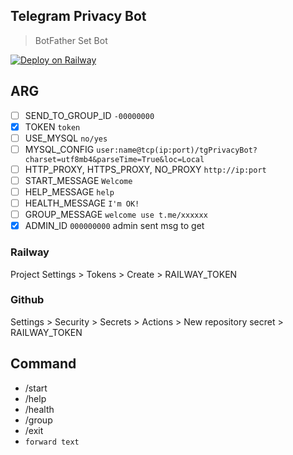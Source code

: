 ## Telegram Privacy Bot

> BotFather Set Bot

[![Deploy on Railway](https://railway.app/button.svg)](https://railway.app/new/template/cU96ct?referralCode=WgxCHX)

## ARG

- [ ] SEND_TO_GROUP_ID `-00000000`
- [X] TOKEN `token`
- [ ] USE_MYSQL `no/yes`
- [ ] MYSQL_CONFIG `user:name@tcp(ip:port)/tgPrivacyBot?charset=utf8mb4&parseTime=True&loc=Local`
- [ ] HTTP_PROXY, HTTPS_PROXY, NO_PROXY `http://ip:port`
- [ ] START_MESSAGE `Welcome`
- [ ] HELP_MESSAGE `help`
- [ ] HEALTH_MESSAGE `I'm OK!`
- [ ] GROUP_MESSAGE `welcome use t.me/xxxxxx`
- [X] ADMIN_ID `000000000` admin sent msg to get

### Railway

Project Settings > Tokens > Create > RAILWAY_TOKEN

### Github

Settings > Security > Secrets > Actions > New repository secret > RAILWAY_TOKEN

## Command

- /start
- /help
- /health
- /group
- /exit
- `forward text`

